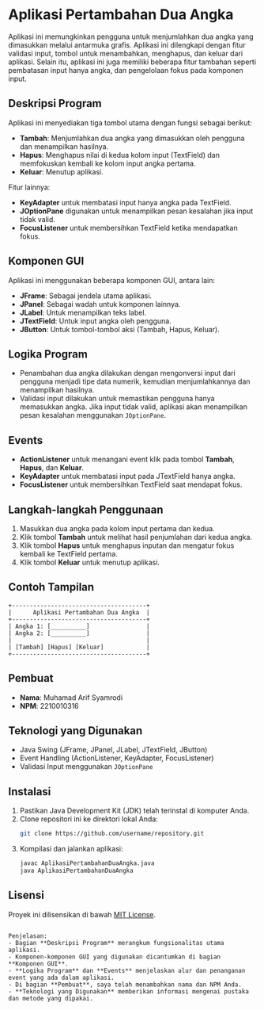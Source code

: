 


# Aplikasi Pertambahan Dua Angka

Aplikasi ini memungkinkan pengguna untuk menjumlahkan dua angka yang dimasukkan melalui antarmuka grafis. Aplikasi ini dilengkapi dengan fitur validasi input, tombol untuk menambahkan, menghapus, dan keluar dari aplikasi. Selain itu, aplikasi ini juga memiliki beberapa fitur tambahan seperti pembatasan input hanya angka, dan pengelolaan fokus pada komponen input.

## Deskripsi Program
Aplikasi ini menyediakan tiga tombol utama dengan fungsi sebagai berikut:
- **Tambah**: Menjumlahkan dua angka yang dimasukkan oleh pengguna dan menampilkan hasilnya.
- **Hapus**: Menghapus nilai di kedua kolom input (TextField) dan memfokuskan kembali ke kolom input angka pertama.
- **Keluar**: Menutup aplikasi.

Fitur lainnya:
- **KeyAdapter** untuk membatasi input hanya angka pada TextField.
- **JOptionPane** digunakan untuk menampilkan pesan kesalahan jika input tidak valid.
- **FocusListener** untuk membersihkan TextField ketika mendapatkan fokus.

## Komponen GUI
Aplikasi ini menggunakan beberapa komponen GUI, antara lain:
- **JFrame**: Sebagai jendela utama aplikasi.
- **JPanel**: Sebagai wadah untuk komponen lainnya.
- **JLabel**: Untuk menampilkan teks label.
- **JTextField**: Untuk input angka oleh pengguna.
- **JButton**: Untuk tombol-tombol aksi (Tambah, Hapus, Keluar).

## Logika Program
- Penambahan dua angka dilakukan dengan mengonversi input dari pengguna menjadi tipe data numerik, kemudian menjumlahkannya dan menampilkan hasilnya.
- Validasi input dilakukan untuk memastikan pengguna hanya memasukkan angka. Jika input tidak valid, aplikasi akan menampilkan pesan kesalahan menggunakan `JOptionPane`.

## Events
- **ActionListener** untuk menangani event klik pada tombol **Tambah**, **Hapus**, dan **Keluar**.
- **KeyAdapter** untuk membatasi input pada JTextField hanya angka.
- **FocusListener** untuk membersihkan TextField saat mendapat fokus.

## Langkah-langkah Penggunaan
1. Masukkan dua angka pada kolom input pertama dan kedua.
2. Klik tombol **Tambah** untuk melihat hasil penjumlahan dari kedua angka.
3. Klik tombol **Hapus** untuk menghapus inputan dan mengatur fokus kembali ke TextField pertama.
4. Klik tombol **Keluar** untuk menutup aplikasi.

## Contoh Tampilan

```plaintext
+--------------------------------------+
|      Aplikasi Pertambahan Dua Angka  |
+--------------------------------------+
| Angka 1: [__________]                |
| Angka 2: [__________]                |
|                                      |
| [Tambah] [Hapus] [Keluar]            |
+--------------------------------------+
```

## Pembuat
- **Nama**: Muhamad Arif Syamrodi
- **NPM**: 2210010316

## Teknologi yang Digunakan
- Java Swing (JFrame, JPanel, JLabel, JTextField, JButton)
- Event Handling (ActionListener, KeyAdapter, FocusListener)
- Validasi Input menggunakan `JOptionPane`

## Instalasi
1. Pastikan Java Development Kit (JDK) telah terinstal di komputer Anda.
2. Clone repositori ini ke direktori lokal Anda:
   ```bash
   git clone https://github.com/username/repository.git
   ```
3. Kompilasi dan jalankan aplikasi:
   ```bash
   javac AplikasiPertambahanDuaAngka.java
   java AplikasiPertambahanDuaAngka
   ```

## Lisensi
Proyek ini dilisensikan di bawah [MIT License](LICENSE).
```

Penjelasan:
- Bagian **Deskripsi Program** merangkum fungsionalitas utama aplikasi.
- Komponen-komponen GUI yang digunakan dicantumkan di bagian **Komponen GUI**.
- **Logika Program** dan **Events** menjelaskan alur dan penanganan event yang ada dalam aplikasi.
- Di bagian **Pembuat**, saya telah menambahkan nama dan NPM Anda.
- **Teknologi yang Digunakan** memberikan informasi mengenai pustaka dan metode yang dipakai.

